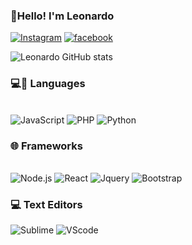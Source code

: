 ### 👋Hello! I'm Leonardo
[![Instagram](https://img.shields.io/badge/Instagram-E4405F?style=for-the-badge&logo=instagram&logoColor=white)](https://www.instagram.com/leo_domato/)
[![facebook](https://img.shields.io/badge/Facebook-1877F2?style=for-the-badge&logo=facebook&logoColor=white)](https://www.facebook.com/profile.php?id=100074072692319&locale=pt_BR)

![Leonardo GitHub stats](https://github-readme-stats.vercel.app/api?username=LeonardoPANIA&show_icons=true&theme=radical)

### 💻🎒 Languages

<div style="display: inline_block"><br/>
<img aling="center" alt=JavaScript src="https://img.shields.io/badge/JavaScript-323330?style=for-the-badge&logo=javascript&logoColor=F7DF1E" />
<img aling="center" alt=PHP src="https://img.shields.io/badge/PHP-777BB4?style=for-the-badge&logo=php&logoColor=white" />
<img aling="center" alt=Python src="https://img.shields.io/badge/Python-14354C?style=for-the-badge&logo=python&logoColor=white" />
</div>

### 🌐 Frameworks

<div style="display: inline_block"><br/>
<img aling="center" alt=Node.js src="https://img.shields.io/badge/Node.js-43853D?style=for-the-badge&logo=node.js&logoColor=white" />
<img aling="center" alt=React src="https://img.shields.io/badge/React-20232A?style=for-the-badge&logo=react&logoColor=61DAFB" />
<img aling="center" alt=Jquery src="https://img.shields.io/badge/jQuery-0769AD?style=for-the-badge&logo=jquery&logoColor=white" />
<img aling="center" alt=Bootstrap src="https://img.shields.io/badge/Bootstrap-563D7C?style=for-the-badge&logo=bootstrap&logoColor=white" />

###  💻 Text Editors

<img aling="center" alt=Sublime src="https://img.shields.io/badge/sublime_text-%23575757.svg?&style=for-the-badge&logo=sublime-text&logoColor=important" />

<img aling="center" alt=VScode src="https://img.shields.io/badge/Visual_Studio_Code-0078D4?style=for-the-badge&logo=visual%20studio%20code&logoColor=white" />
